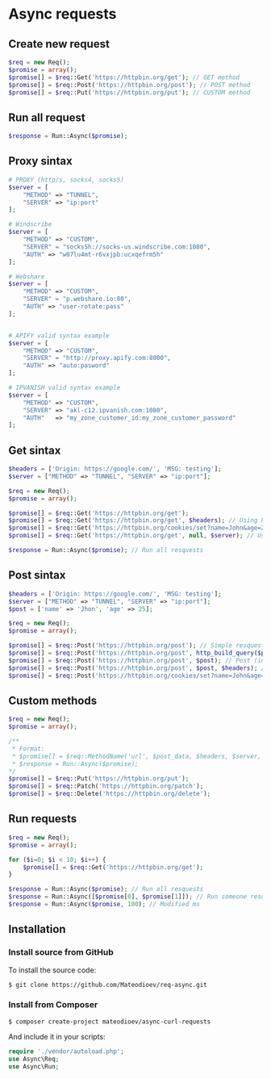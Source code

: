 Async requests
=======

Create new request
--------

```php
$req = new Req();
$promise = array();
$promise[] = $req::Get('https://httpbin.org/get'); // GET method
$promise[] = $req::Post('https://httpbin.org/post'); // POST method
$promise[] = $req::Put('https://httpbin.org/put'); // CUSTOM method

```

Run all request
--------

```php
$response = Run::Async($promise);
```

Proxy sintax
--------

```php
# PROXY (http/s, socks4, socks5)
$server = [
    "METHOD" => "TUNNEL",
    "SERVER" => "ip:port"
];

# Windscribe
$server = [
    "METHOD" => "CUSTOM",
    "SERVER" = "socks5h://socks-us.windscribe.com:1080",
    "AUTH" => "w07lu4mt-r6vxjpb:ucxqefrm5h"
];

# Webshare
$server = [
    "METHOD" => "CUSTOM",
    "SERVER" = "p.webshare.io:80",
    "AUTH" => "user-rotate:pass"
];


# APIFY valid syntax example
$server = [
    "METHOD" => "CUSTOM",
    "SERVER" = "http://proxy.apify.com:8000",
    "AUTH" => "auto:pasword"
];

# IPVANISH valid syntax example
$server = [
    "METHOD" => "CUSTOM",
    "SERVER" => "akl-c12.ipvanish.com:1080",
    "AUTH"   => "my_zone_customer_id:my_zone_customer_password"
];
```

Get sintax
--------

```php
$headers = ['Origin: https://google.com/', 'MSG: testing'];
$server = ["METHOD" => "TUNNEL", "SERVER" => "ip:port"];

$req = new Req();
$promise = array();

$promise[] = $req::Get('https://httpbin.org/get');
$promise[] = $req::Get('https://httpbin.org/get', $headers); // Using headers
$promise[] = $req::Get('https://httpbin.org/cookies/set?name=John&age=25', $headers, null, 'file_example_cookie_file'); // Using headers and cookies
$promise[] = $req::Get('https://httpbin.org/get', null, $server); // Using only proxy

$response = Run::Async($promise); // Run all resquests
```

Post sintax
--------

```php
$headers = ['Origin: https://google.com/', 'MSG: testing'];
$server = ["METHOD" => "TUNNEL", "SERVER" => "ip:port"];
$post = ['name' => 'Jhon', 'age' => 25];

$req = new Req();
$promise = array();

$promise[] = $req::Post('https://httpbin.org/post'); // Simple resquest
$promise[] = $req::Post('https://httpbin.org/post', http_build_query($post)); // Post data
$promise[] = $req::Post('https://httpbin.org/post', $post); // Post (in json)
$promise[] = $req::Post('https://httpbin.org/post', $post, $headers); // Post (in json) and headers
$promise[] = $req::Post('https://httpbin.org/cookies/set?name=John&age=25', null, $headers, null, 'cookie_example'); // Using headers and cookies
```

Custom methods
--------

```php
$req = new Req();
$promise = array();

/**
 * Format:
 * $promise[] = $req::MethodName('url', $post_data, $headers, $server, $cookie_name);
 * $response = Run::Async($promise);
*/
$promise[] = $req::Put('https://httpbin.org/put');
$promise[] = $req::Patch('https://httpbin.org/patch');
$promise[] = $req::Delete('https://httpbin.org/delete');
```

Run requests
--------

```php
$req = new Req();
$promise = array();

for ($i=0; $i < 10; $i++) {
    $promise[] = $req::Get('https://httpbin.org/get');
}

$response = Run::Async($promise); // Run all resquests
$response = Run::Async([$promise[0], $promise[1]]); // Run someone resquests
$response = Run::Async($promise, 100); // Modified ms
```

Installation
------------

### Install source from GitHub
To install the source code:

    $ git clone https://github.com/Mateodioev/req-async.git


### Install from Composer

    $ composer create-project mateodioev/async-curl-requests

And include it in your scripts:

```php
require './vendor/autoload.php';
use Async\Req;
use Async\Run;
```
